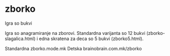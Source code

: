 # zborko
Igra so bukvi

Igra so anagramiranje na zborovi. Standardna varijanta so 12 bukvi (zborko-slagalica.html) i edna skratena za deca so 5 bukvi (zborko5.html).

Standardna zborko.mode.mk
Detska brainobrain.com.mk/zborko

